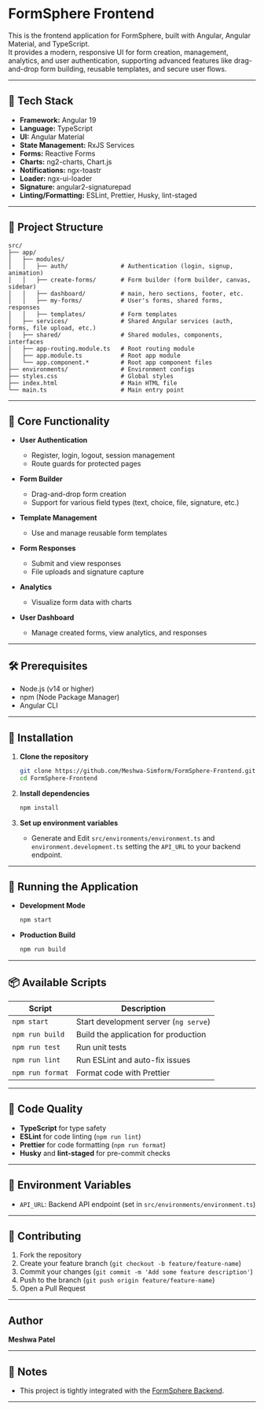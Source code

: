 # FormSphere Frontend

This is the frontend application for FormSphere, built with Angular, Angular Material, and TypeScript.  
It provides a modern, responsive UI for form creation, management, analytics, and user authentication, supporting advanced features like drag-and-drop form building, reusable templates, and secure user flows.

---

## 🚀 Tech Stack

- **Framework:** Angular 19
- **Language:** TypeScript
- **UI:** Angular Material
- **State Management:** RxJS Services
- **Forms:** Reactive Forms
- **Charts:** ng2-charts, Chart.js
- **Notifications:** ngx-toastr
- **Loader:** ngx-ui-loader
- **Signature:** angular2-signaturepad
- **Linting/Formatting:** ESLint, Prettier, Husky, lint-staged

---

## 📁 Project Structure

```
src/
├── app/
│   ├── modules/
│   │   ├── auth/               # Authentication (login, signup, animation)
│   │   ├── create-forms/       # Form builder (form builder, canvas, sidebar)
│   │   ├── dashboard/          # main, hero sections, footer, etc.
│   │   ├── my-forms/           # User's forms, shared forms, responses
│   │   ├── templates/          # Form templates
│   ├── services/               # Shared Angular services (auth, forms, file upload, etc.)
│   ├── shared/                 # Shared modules, components, interfaces
│   ├── app-routing.module.ts   # Root routing module
│   ├── app.module.ts           # Root app module
│   └── app.component.*         # Root app component files
├── environments/               # Environment configs
├── styles.css                  # Global styles
├── index.html                  # Main HTML file
└── main.ts                     # Main entry point
```

---

## 🎯 Core Functionality

- **User Authentication**
  - Register, login, logout, session management
  - Route guards for protected pages

- **Form Builder**
  - Drag-and-drop form creation
  - Support for various field types (text, choice, file, signature, etc.)

- **Template Management**
  - Use and manage reusable form templates

- **Form Responses**
  - Submit and view responses
  - File uploads and signature capture

- **Analytics**
  - Visualize form data with charts

- **User Dashboard**
  - Manage created forms, view analytics, and responses

---

## 🛠️ Prerequisites

- Node.js (v14 or higher)
- npm (Node Package Manager)
- Angular CLI

---

## 🔧 Installation

1. **Clone the repository**
   ```sh
   git clone https://github.com/Meshwa-Simform/FormSphere-Frontend.git
   cd FormSphere-Frontend
   ```

2. **Install dependencies**
   ```sh
   npm install
   ```

3. **Set up environment variables**
   - Generate and Edit `src/environments/environment.ts` and `environment.development.ts` setting the `API_URL` to your backend endpoint.

---

## 🚀 Running the Application

- **Development Mode**
  ```sh
  npm start
  ```
- **Production Build**
  ```sh
  npm run build
  ```

---

## 📦 Available Scripts

| Script           | Description                                   |
|------------------|-----------------------------------------------|
| `npm start`      | Start development server (`ng serve`)         |
| `npm run build`  | Build the application for production          |
| `npm run test`   | Run unit tests                                |
| `npm run lint`   | Run ESLint and auto-fix issues                |
| `npm run format` | Format code with Prettier                     |

---

## 📝 Code Quality

- **TypeScript** for type safety
- **ESLint** for code linting (`npm run lint`)
- **Prettier** for code formatting (`npm run format`)
- **Husky** and **lint-staged** for pre-commit checks

---

## 🔐 Environment Variables

- `API_URL`: Backend API endpoint (set in `src/environments/environment.ts`)

---

## 🤝 Contributing

1. Fork the repository
2. Create your feature branch (`git checkout -b feature/feature-name`)
3. Commit your changes (`git commit -m 'Add some feature description'`)
4. Push to the branch (`git push origin feature/feature-name`)
5. Open a Pull Request

---

## Author

**Meshwa Patel**

---

## 📣 Notes

- This project is tightly integrated with the [FormSphere Backend](https://github.com/Meshwa-Simform/FormSphere-Backend).
---
